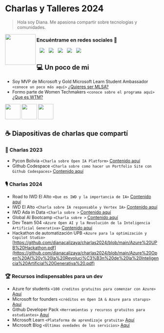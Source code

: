 # Charlas y Talleres 2024

> Hola soy Diana. Me apasiona compartir sobre tecnologías y comunidades.

<p align="left" width="100">
    <img align="left" width="100" src="https://pbs.twimg.com/profile_images/1734624625483722752/4lpd96uE_400x400.jpg"/>
 </p>
 
<h3 align="left" > Encuéntrame en redes sociales 🎁 </h3>

<p align="center">

 <div align="left"  class="icons-social" style="margin-left: 10px;">
        <a style="margin-left: 10px;"  target="_blank" href="https:/www.linkedin.com/in/dianacalizaya/">
			<img src="https://img.icons8.com/doodle/40/000000/linkedin--v2.png"></a>
        <a style="margin-left: 10px;" target="_blank" href="https:/github.com/dianacalizaya/">
		<img src="https://img.icons8.com/doodle/40/000000/github--v1.png"></a>
        <a style="margin-left: 10px;" target="_blank" href="https://www.instagram.com/calizaya.diana/">
			<img src="https://img.icons8.com/doodle/40/000000/instagram-new--v2.png"></a>
		<a style="margin-left: 10px;" target="_blank" href="https:/twitter.com/dianacalizaya_">
			<img src="https://img.icons8.com/doodle/1x/twitter-squared--v2.png" ></a>
		<a style="margin-left: 10px;" target="_blank" href="https:/youtube.com/@diana.calizaya?si=BL0sSH2aIijE9WGg">
				<img src="https://img.icons8.com/doodle/1x/youtube--v2.png" ></a>
		</a>
      </div>
</p>

##  💻 Un poco de mi

- Soy MVP de Microsoft y Gold Microsoft Learn Student Ambassador `<conoce un poco más aquí>` [¿Quieres ser MLSA?](https://www.tiktok.com/@diana.calizaya/video/7304772792841456902?is_from_webapp=1&sender_device=pc&web_id=7313691718099453446)
- Formo parte de Women Techmakers `<conoce sobre el programa aquí>` [¿Que es WTM?](https://www.tiktok.com/@diana.calizaya/video/7322192355522530565?is_from_webapp=1&sender_device=pc&web_id=7324845610451469830)


 <a href="https://gdg.community.dev/gdg-la-paz/?wt.mc_id=studentamb_109888" title="GDG"><img width="50" src="https://user-images.githubusercontent.com/96246255/213929634-719d53ce-9d51-48b1-82e6-496ded7cd41d.png" /></a>
 <a href="https://www.womentechmakers.com/ambassadors/profiles/628b4a78503f832680706ebb/diana_calizaya?wt.mc_id=studentamb_109888" title="WTM"><img width="50" src="https://user-images.githubusercontent.com/96246255/213929720-c052883e-732b-4d61-baf5-2101235edf52.png" /></a>
 <a href="https://studentambassadors.microsoft.com/en-US/studentambassadors/profile/356baacf-10c8-4e6a-8ec9-5b607b7c9f40/?wt.mc_id=studentamb_109888" title="MLSA"><img width="50" src="https://mvp.microsoft.com/Assets/Badge/LevelGold.png" /></a>

## ☕ Diapositivas de charlas que compartí


###  🦋 Charlas 2023
- Pycon Bolivia `<Charla sobre Open IA Platform>` [Contenido aquí](https://github.com/dianacalizaya/charlas2024/blob/main/Pycon%20Bolivia%202023.pdf)
- Github Codespace `<Charla sobre como hacer un Portfolio Site con Github Codespaces>` [Contenido aquí](https://github.com/dianacalizaya/charlas2024/blob/main/Github%20Codespaces%20Portfolio.pdf)

###  🎙️ Charlas 2024
- Road to IWD El Alto `<Que es IWD y la importancia de IA>` [Contenido aquí](https://github.com/dianacalizaya/charlas2024/blob/main/Impact%20the%20future%20con%20IA%20%20.pdf)
- IWD El Alto `<Charla sobre IA responsable y Vertex IA>` [Contenido aquí](https://github.com/dianacalizaya/charlas2024/blob/main/Explorando%20la%20IA%20Responsable%20con%20Vertex%20AI%20.pdf)
- IWD Ada in Data `<Charla sobre >` [Contenido aquí]()
- Global AI Bootcamp `<Charla sobre >` [Contenido aquí]()
- Dev Team 504 `<Azure Open AI y la Revolución de la Inteligencia Artificial Generativa>` [Contenido aquí](https://github.com/dianacalizaya/charlas2024/blob/main/Azure%20Open%20AI%20y%20la%20Revoluci%C3%B3n%20de%20la%20Inteligencia%20Artificial%20Generativa%20.pdf)
- Hackathon de automatización UPB `<Azure para la optimización y Copilot Studio>` [https://github.com/dianacalizaya/charlas2024/blob/main/Azure%20UPB%20Hackathon.pdf](https://github.com/dianacalizaya/charlas2024/blob/main/Azure%20Open%20AI%20y%20la%20Revoluci%C3%B3n%20de%20la%20Inteligencia%20Artificial%20Generativa%20.pdf)

### 🏆 Recursos indispensables para un dev

* Azure for students `<100 creditos gratuitos para comenzar con Azure>` [Aquí](https://azure.microsoft.com/en-us/free/students?wt.mc_id=studentamb_109888)
* Microsoft for founders `<créditos en Open IA & Azure para starups>` [Aquí](https://foundershub.startups.microsoft.com/?wt.mc_id=studentamb_109888)
* Github Developer Pack `<Herramientas y recuross gratuitos para estudiantes>` [Aquí](https://education.github.com/pack)
* Microsoft Learn `<Plataforma de aprendizaje gratuita>` [Aquí](https://learn.microsoft.com/es-es/training?wt.mc_id=studentamb_109888)
* Microsoft Blog `<Últimas ovedades de los servicios>` [Aquí]([https://learn.microsoft.com/es-es/training?wt.mc_id=studentamb_109888](https://techcommunity.microsoft.com/t5/custom/page/page-id/Blogs?wt.mc_id=studentamb_109888))
